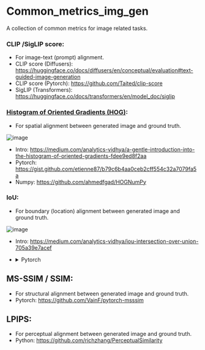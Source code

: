 # Common_metrics_img_gen
A collection of common metrics for image related tasks.


### CLIP /SigLIP score:
  - For image-text (prompt) alignment.
  - CLIP score (Diffusers): https://huggingface.co/docs/diffusers/en/conceptual/evaluation#text-guided-image-generation
  - CLIP score (Pytorch): https://github.com/Taited/clip-score
  - SigLIP (Transformers): https://huggingface.co/docs/transformers/en/model_doc/siglip

### [Histogram of Oriented Gradients (HOG)](https://en.wikipedia.org/wiki/Histogram_of_oriented_gradients#:~:text=The%20histogram%20of%20oriented%20gradients,localized%20portions%20of%20an%20image.): 
  - For spatial alignment between generated image and ground truth.
    
![image](https://github.com/user-attachments/assets/3e2c04c2-0d50-4293-a203-d90e2bfa3d99)
  - Intro: https://medium.com/analytics-vidhya/a-gentle-introduction-into-the-histogram-of-oriented-gradients-fdee9ed8f2aa
  - Pytorch: https://gist.github.com/etienne87/b79c6b4aa0ceb2cff554c32a7079fa5a
  - Numpy: https://github.com/ahmedfgad/HOGNumPy

### IoU:
  - For boundary (location) alignment between generated image and ground truth.
    
![image](https://github.com/user-attachments/assets/fb4c6398-5da0-4d03-b0f5-9e2458560e06)
  - Intro: https://medium.com/analytics-vidhya/iou-intersection-over-union-705a39e7acef
  - <details><summary>Pytorch</summary>
    
        import torch

        def iou(boxes1, boxes2):
            """
            Calculate the Intersection over Union (IoU) between two sets of bounding boxes.
        
            Parameters:
            boxes1 (torch.Tensor): A two - dimensional tensor of shape (N, 4), where N is the number of bounding boxes.
            Each bounding box is in the format of (x1, y1, x2, y2), where (x1, y1) is the coordinate of the top - left corner, and (x2, y2) is the coordinate of the bottom - right corner.
            boxes2 (torch.Tensor): A two - dimensional tensor of shape (M, 4), where M is the number of bounding boxes.
            Each bounding box is in the format of (x1, y1, x2, y2), where (x1, y1) is the coordinate of the top - left corner, and (x2, y2) is the coordinate of the bottom - right corner.
            Returns:
            torch.Tensor: A two - dimensional tensor of shape (N, M), where each element represents the IoU of the i - th bounding box in boxes1 and the j - th bounding box in boxes2.
            """
        
            # Ensure the inputs are two - dimensional tensors
            assert boxes1.ndim == 2 and boxes1.shape[1] == 4, "boxes1 should be a 2D tensor of shape (N, 4)"
            assert boxes2.ndim == 2 and boxes2.shape[1] == 4, "boxes2 should be a 2D tensor of shape (M, 4)"
        
            # Calculate the coordinates of the intersection
            x_intersection = torch.max(boxes1[:, 0].unsqueeze(1), boxes2[:, 0].unsqueeze(0))
            y_intersection = torch.max(boxes1[:, 1].unsqueeze(1), boxes2[:, 1].unsqueeze(0))
            x_intersection_end = torch.min(boxes1[:, 2].unsqueeze(1), boxes2[:, 2].unsqueeze(0))
            y_intersection_end = torch.min(boxes1[:, 3].unsqueeze(1), boxes2[:, 3].unsqueeze(0))
        
            # Calculate the area of the intersection
            intersection_area = torch.clamp(x_intersection_end - x_intersection, min=0) * torch.clamp(y_intersection_end - y_intersection, min=0)
        
            # Calculate the area of the union
            box1_area = (boxes1[:, 2] - boxes1[:, 0]) * (boxes1[:, 3] - boxes1[:, 1])
            box2_area = (boxes2[:, 2] - boxes2[:, 0]) * (boxes2[:, 3] - boxes2[:, 1])
            union_area = box1_area.unsqueeze(1) + box2_area.unsqueeze(0) - intersection_area
        
            # Calculate the IoU
            iou = intersection_area / union_area
            return iou
    </details>

##  MS-SSIM / SSIM:
  - For structural alignment between generated image and ground truth.
  - Pytorch: https://github.com/VainF/pytorch-msssim

## LPIPS:
  - For perceptual alignment between generated image and ground truth.
  - Python: https://github.com/richzhang/PerceptualSimilarity

